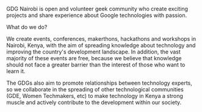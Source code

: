
GDG Nairobi is open and volunteer geek community who create exciting projects and share experience about Google technologies with passion.

What do we do?

We create events, conferences, makerthons, hackathons and workshops in Nairobi, Kenya, with the aim of spreading knowledge about technology and improving the country's development landscape. In addition, the vast majority of these events are free, because we believe that knowledge should not face a greater barrier than the interest of those who want to learn it.

The GDGs also aim to promote relationships between technology experts, so we collaborate in the spreading of other technological communities (GDE, Women Techmakers, etc) to make technology in Kenya a strong muscle and actively contribute to the development within our society.
